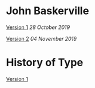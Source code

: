 # John Baskerville

[Version 1](https://joelk3009.github.io/john_baskerville/john_baskerville.html/)
*28 October 2019*

[Version 2](https://joelk3009.github.io/john_baskerville/john_baskerville2.html/)
*04 November 2019*

# History of Type

[Version 1](https://joelk3009.github.io/history.html/)
